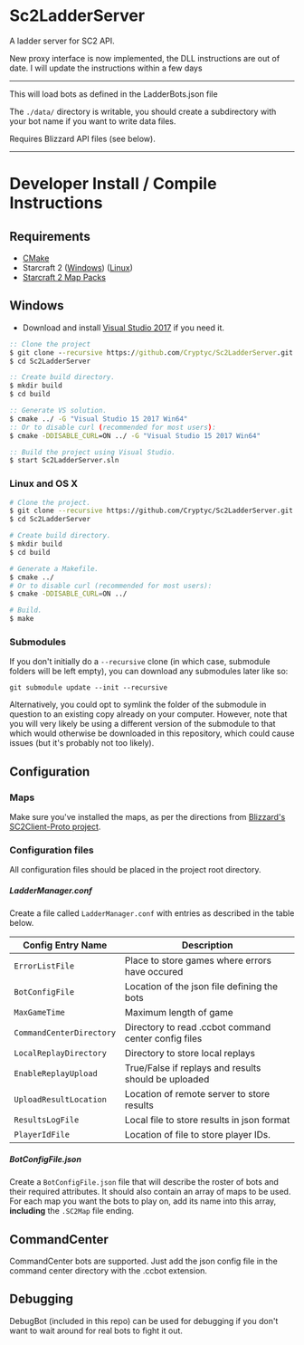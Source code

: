 # Sc2LadderServer
A ladder server for SC2 API.

New proxy interface is now implemented, the DLL instructions are out of date.  I will update the instructions within a few days

--------

This will load bots as defined in the LadderBots.json file

The `./data/` directory is writable, you should create a subdirectory with your bot name if you want to write data files.

Requires Blizzard API files (see below).

------


# Developer Install / Compile Instructions
## Requirements
* [CMake](https://cmake.org/download/)
* Starcraft 2 ([Windows](https://starcraft2.com/en-us/)) ([Linux](https://github.com/Blizzard/s2client-proto#linux-packages)) 
* [Starcraft 2 Map Packs](https://github.com/Blizzard/s2client-proto#map-packs) 

## Windows

* Download and install [Visual Studio 2017](https://www.visualstudio.com/downloads/) if you need it.

```bat
:: Clone the project
$ git clone --recursive https://github.com/Cryptyc/Sc2LadderServer.git
$ cd Sc2LadderServer

:: Create build directory.
$ mkdir build
$ cd build

:: Generate VS solution.
$ cmake ../ -G "Visual Studio 15 2017 Win64"
:: Or to disable curl (recommended for most users):
$ cmake -DDISABLE_CURL=ON ../ -G "Visual Studio 15 2017 Win64"

:: Build the project using Visual Studio.
$ start Sc2LadderServer.sln
```

 ### Linux and OS X
 
 ```bash
 # Clone the project.
 $ git clone --recursive https://github.com/Cryptyc/Sc2LadderServer.git
 $ cd Sc2LadderServer
 
 # Create build directory.
 $ mkdir build
 $ cd build
 
 # Generate a Makefile.
 $ cmake ../
 # Or to disable curl (recommended for most users):
 $ cmake -DDISABLE_CURL=ON ../
 
 # Build.
 $ make
 ```

### Submodules
If you don't initially do a `--recursive` clone (in which case, submodule folders will be left empty), you can download any submodules later like so:
```
git submodule update --init --recursive
```
Alternatively, you could opt to symlink the folder of the submodule in question to an existing copy already on your computer. However, note that you will very likely be using a different version of the submodule to that which would otherwise be downloaded in this repository, which could cause issues (but it's probably not too likely). 
 
## Configuration

### Maps
Make sure you've installed the maps, as per the directions from [Blizzard's SC2Client-Proto project](https://github.com/Blizzard/s2client-proto#map-packs).
   
### Configuration files
All configuration files should be placed in the project root directory.
##### LadderManager.conf
Create a file called `LadderManager.conf` with entries as described in the table below.
 
| Config Entry Name | Description |
|---|---|
| `ErrorListFile`	    	|	Place to store games where errors have occured |
| `BotConfigFile`	    	|	Location of the json file defining the bots |
| `MaxGameTime`	    		|	Maximum length of game |
| `CommandCenterDirectory`	|	Directory to read .ccbot command center config files |
| `LocalReplayDirectory`	|	Directory to store local replays |
| `EnableReplayUpload`		|	True/False if replays and results should be uploaded |
| `UploadResultLocation`	|	Location of remote server to store results |
| `ResultsLogFile`			|	Local file to store results in json format |
| `PlayerIdFile`			|	Location of file to store player IDs.  |
##### BotConfigFile.json
Create a `BotConfigFile.json`  file that will describe the roster of bots and their required attributes.  It should also contain an array of maps to be used.  For each map you want the bots to play on, add its name into this array, **including** the `.SC2Map` file ending.

## CommandCenter
CommandCenter bots are supported. Just add the json config file in the command center directory with the .ccbot extension.   
   
## Debugging
DebugBot (included in this repo) can be used for debugging if you don't want to wait around for real bots to fight it out.
